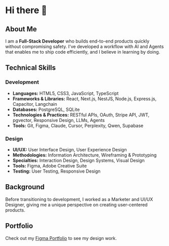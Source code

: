 # Hi there 👋

## About Me
I am a **Full-Stack Developer** who builds end-to-end products quickly without compromising safety. I've developed a workflow with AI and Agents that enables me to ship code efficiently, and I believe in learning by doing.

## Technical Skills

### Development
- **Languages:** HTML5, CSS3, JavaScript, TypeScript
- **Frameworks & Libraries:** React, Next.js, NestJS, Node.js, Express.js, Capacitor, Langchain
- **Databases:** PostgreSQL, SQLite
- **Technologies & Practices:** RESTful APIs, OAuth, Stripe API, JWT, pgvector, Responsive Design, LLMs, Agents
- **Tools:** Git, Figma, Claude, Cursor, Perplexity, Qwen, Supabase

### Design
- **UI/UX:** User Interface Design, User Experience Design
- **Methodologies:** Information Architecture, Wireframing & Prototyping
- **Specialties:** Interaction Design, Design Systems, Visual Design
- **Tools:** Figma, Adobe Creative Suite
- **Testing:** User Testing, Responsive Design

## Background
Before transitioning to development, I worked as a Marketer and UI/UX Designer, giving me a unique perspective on creating user-centered products.

## Portfolio
Check out my [Figma Portfolio](https://www.figma.com/design/rVqSPGzs0HjfpCQZ6Zp0zX/Portfolio-Paolo-Piana?node-id=18-604&t=unDwwIenGXJxl5kD-1) to see my design work.
